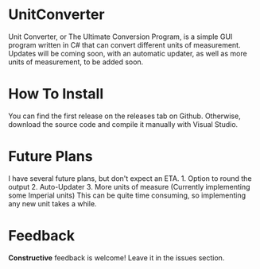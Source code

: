 # UnitConverter
Unit Converter, or The Ultimate Conversion Program, is a simple GUI program written in C# that can convert different units of
measurement. Updates will be coming soon, with an automatic updater, as well as more units of measurement, to be added soon.

# How To Install
You can find the first release on the releases tab on Github. Otherwise, download the source code and compile it manually with
Visual Studio.

# Future Plans
I have several future plans, but don't expect an ETA.
      1. Option to round the output
      2. Auto-Updater
      3. More units of measure (Currently implementing some Imperial units)
This can be quite time consuming, so implementing any new unit takes a while.

# Feedback
**Constructive** feedback is welcome! Leave it in the issues section.
